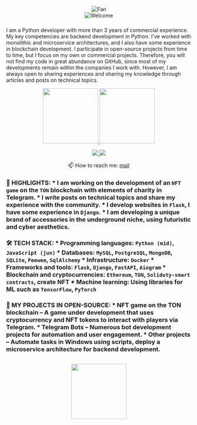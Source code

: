 
<div align="center">
<img src="https://github.com/fnky/fnky/raw/fnky/img/fan-1.gif" alt="Fan" align="center">
</div>

<div align="center">
<img src="https://github.com/fnky/fnky/raw/fnky/img/welcome-fire.gif" alt="Welcome" align="center">
</div>
 

### 
I am a Python developer with more than 3 years of commercial experience. My key competencies are backend development in Python. I've worked with monolithic and microservice architectures, and I also have some experience in blockchain development. I participate in open-source projects from time to time, but I focus on my own or commercial projects. Therefore, you will not find my code in great abundance on GitHub, since most of my developments remain within the companies I work with. However, I am always open to sharing experiences and sharing my knowledge through articles and posts on technical topics.

<!--
  ![Brayo's GitHub stats](https://github-readme-stats.vercel.app/api?username=algorithmalchemy&show=reviews,discussions_started,discussions_answered&theme=transparent)
-->

<p align='center'>
   <a href="https://github-readme-stats.vercel.app/api?username=algorithmalchemy&show_icons=true&count_private=true&cache=10">
       <img height=150 src="https://github-readme-stats.vercel.app/api?username=algorithmalchemy&show_icons=true&count_private=true&cache=10"/>
   </a>
   <a href="https://github.com/algorithmalchemy/github-readme-stats">
       <img height=150 src="https://github-readme-stats.vercel.app/api/top-langs/?username=algorithmalchemy&layout=compact&cache=10"/>
   </a>
</p>


<p align='center'>
   <a href="https://www.linkedin.com/in/algorithmalchemy/">
       <img src="https://img.shields.io/badge/linkedin-%230077B5.svg?&style=for-the-badge&logo=linkedin&logoColor=white"/>
   </a>
   <a href="https://t.me/devlope_r">
       <img src="https://img.shields.io/badge/Telegram-2CA5E0?style=for-the-badge&logo=telegram&logoColor=white"/>
   </a>
<p align='center'>
   📫 How to reach me: <a href='[mailto:moon_shadow@cyberfear.com]'>mail</a>
</p>




### 🔑 HIGHLIGHTS: * I am working on the development of an `NFT game` on the `TON` blockchain with elements of charity in Telegram. * I write posts on technical topics and share my experience with the community. * I develop websites in `Flask`, I have some experience in `Django`. * I am developing a unique brand of accessories in the underground niche, using futuristic and cyber aesthetics. 

### 🛠 TECH STACK: * Programming languages: `Python (mid)`, `JavaScript (jun)` * Databases: `MySQL`, `PostgreSQL`, `MongoDB`, `SQLite`, `Peewee`, `SqlAlchemy` * Infrastructure: `Docker` * Frameworks and tools: `Flask`, `Django`, `FastAPI`, `Aiogram` * Blockchain and cryptocurrencies: `Ethereum`, `TON`, `Soliduty-smart contracts`, create NFT * Machine learning: Using libraries for ML such as `TensorFlow`, `PyTorch`

### 💼 MY PROJECTS IN OPEN-SOURCE: * NFT game on the TON blockchain – A game under development that uses cryptocurrency and NFT tokens to interact with players via Telegram. * Telegram Bots – Numerous bot development projects for automation and user engagement. * Other projects – Automate tasks in Windows using scripts, deploy a microservice architecture for backend development.







<div align="center" style="margin: 30px 0">
   <a href="https://github.com/algorithmalchemy/github-profile-views-counter">
       <img width="150px" src="https://komarev.com/ghpvc/?username=algorithmalchemy&colorп=DE002D">
   </a>
</div>
